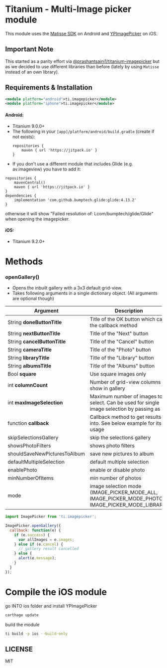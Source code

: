 # Titanium - Multi-Image picker module

This module uses the [Matisse SDK](https://github.com/zhihu/Matisse) on Android and [YPImagePicker](https://github.com/Yummypets/YPImagePicker) on iOS.

## Important Note

This started as a parity effort via [@prashantsaini1/titanium-imagepicker](https://github.com/prashantsaini1/titanium-imagepicker) but as we decided to use different libraries than before (lately by using `Matisse` instead of an own library).

## Requirements & Installation

```xml
<module platform="android">ti.imagepicker</module>
<module platform="iphone">ti.imagepicker</module>
```

#### Android:
- Titanium 9.0.0+
- The following in your `[app]/platform/android/build.gradle` (create if not exists):
  ```
  repositories {
	  maven { url 'https://jitpack.io' }
  }
  ```

* If you don't use a different module that includes Glide (e.g. av.imageview) you have to add it:
```
repositories {
	mavenCentral()
	maven { url 'https://jitpack.io' }
}
dependencies {
	implementation 'com.github.bumptech.glide:glide:4.13.2'
}
```
otherwise it will show "Failed resolution of: Lcom/bumptech/glide/Glide" when opening the imagepicker.

#### iOS:
* Titanium 9.2.0+


# Methods

### openGallery()

- Opens the inbuilt gallery with a 3x3 default grid-view.
- Takes following arguments in a single dictionary object. (All arguments are optional though)

| Argument                     | Description                                                                                | Default Value                          | Platform     |
| ---------------------------- | ------------------------------------------------------------------------------------------ | -------------------------------------- | ------------ |
| String **doneButtonTitle**   | Title of the OK button which calls the callback method                                     | Done                                   | Android, iOS |
| String **nextButtonTitle**   | Title of the "Next" button                                                                 | Next                                   | iOS          |
| String **cancelButtonTitle** | Title of the "Cancel" button                                                               | Cancel                                 | iOS          |
| String **cameraTitle**       | Title of the "Photo" button                                                                | Photo                                  | iOS          |
| String **libraryTitle**      | Title of the "Library" button                                                              | Library                                | iOS          |
| String **albumsTitle**       | Title of the "Albums" button                                                               | Albums                                 | iOS          |
| Bool **square**              | Use square images only                                                                     | `false`                                | iOS          |
| int **columnCount**          | Number of grid-view columns to show in gallery                                             | 3 (2 to 5 on Android, no limit on iOS) | , iOS        |
| int **maxImageSelection**    | Maximum number of images to select. Can be used for single image selection by passing as 1 | No limit                               | Android      |
| function **callback**        | Callback method to get results into. See below example for its usage                       | none                                   | Android, iOS |
| skipSelectionsGallery        | skip the selections gallery                                                                | `false`                                | iOS          |
| showsPhotoFilters            | shows photo filters                                                                        | `false`                                | iOS          |
| shouldSaveNewPicturesToAlbum | save new pictures to album                                                                 | `false`                                | iOS          |
| defaultMultipleSelection     | default multiple selection                                                                 | `false`                                | iOS          |
| enablePhoto                  | enable or disable photo                                                                    | `false`                                | iOS          |
| minNumberOfItems             | min number of photos                                                                  | 1                                      | iOS          |
| mode             | image selection mode (IMAGE_PICKER_MODE_ALL, IMAGE_PICKER_MODE_PHOTO, IMAGE_PICKER_MODE_LIBRARY)                                                                 | IMAGE_PICKER_MODE_ALL                                      | iOS          |

```javascript
import ImagePicker from 'ti.imagepicker';

ImagePicker.openGallery({
  callback: function(e) {
    if (e.success) {
      var allImages = e.images;
    } else if (e.cancel) {
      // gallery result cancelled
    } else {
      alert(e.message);
    }
  }
});
```

# Compile the iOS module

go INTO ios folder and install YPImagePicker

```bash
carthage update
```

build the module

```bash
ti build -p ios --build-only
```

## LICENSE

MIT
